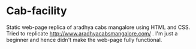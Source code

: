 # Cab-facility
Static web-page replica of aradhya cabs mangalore using HTML and CSS.
Tried to replicate http://www.aradhyacabsmangalore.com/ .
I'm just a beginner and hence didn't make the web-page fully functional.
